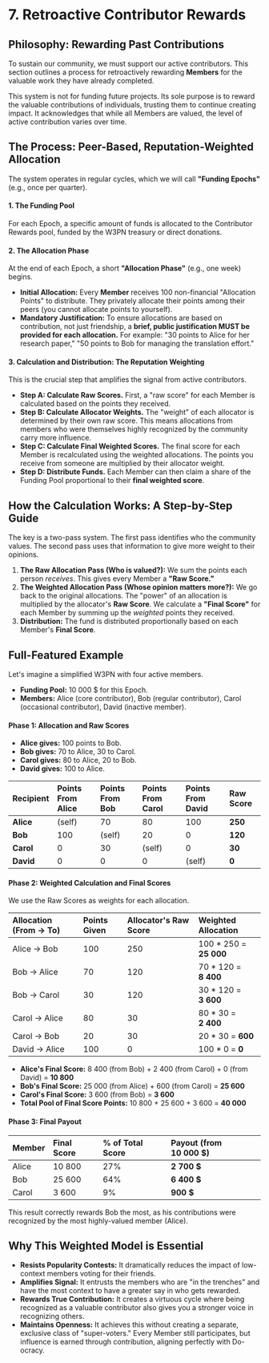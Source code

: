 # 7. Retroactive Contributor Rewards

## Philosophy: Rewarding Past Contributions

To sustain our community, we must support our active contributors. This section outlines a process for retroactively rewarding **Members** for the valuable work they have already completed.

This system is not for funding future projects. Its sole purpose is to reward the valuable contributions of individuals, trusting them to continue creating impact. It acknowledges that while all Members are valued, the level of active contribution varies over time.

## The Process: Peer-Based, Reputation-Weighted Allocation

The system operates in regular cycles, which we will call **"Funding Epochs"** (e.g., once per quarter).

#### 1. The Funding Pool
For each Epoch, a specific amount of funds is allocated to the Contributor Rewards pool, funded by the W3PN treasury or direct donations.

#### 2. The Allocation Phase
At the end of each Epoch, a short **"Allocation Phase"** (e.g., one week) begins.

* **Initial Allocation:** Every **Member** receives 100 non-financial "Allocation Points" to distribute. They privately allocate their points among their peers (you cannot allocate points to yourself).
* **Mandatory Justification:** To ensure allocations are based on contribution, not just friendship, a **brief, public justification MUST be provided for each allocation.** For example: "30 points to Alice for her research paper," "50 points to Bob for managing the translation effort."

#### 3. Calculation and Distribution: The Reputation Weighting
This is the crucial step that amplifies the signal from active contributors.

* **Step A: Calculate Raw Scores.** First, a "raw score" for each Member is calculated based on the points they received.
* **Step B: Calculate Allocator Weights.** The "weight" of each allocator is determined by their own raw score. This means allocations from members who were themselves highly recognized by the community carry more influence.
* **Step C: Calculate Final Weighted Scores.** The final score for each Member is recalculated using the weighted allocations. The points you receive from someone are multiplied by their allocator weight.
* **Step D: Distribute Funds.** Each Member can then claim a share of the Funding Pool proportional to their **final weighted score**.

## How the Calculation Works: A Step-by-Step Guide

The key is a two-pass system. The first pass identifies who the community values. The second pass uses that information to give more weight to their opinions.

1. **The Raw Allocation Pass (Who is valued?):** We sum the points each person *receives*. This gives every Member a **"Raw Score."**
2. **The Weighted Allocation Pass (Whose opinion matters more?):** We go back to the original allocations. The "power" of an allocation is multiplied by the allocator's **Raw Score**. We calculate a **"Final Score"** for each Member by summing up the *weighted* points they received.
3. **Distribution:** The fund is distributed proportionally based on each Member's **Final Score**.

## Full-Featured Example

Let's imagine a simplified W3PN with four active members.

* **Funding Pool:** 10 000 $ for this Epoch.
* **Members:** Alice (core contributor), Bob (regular contributor), Carol (occasional contributor), David (inactive member).

#### Phase 1: Allocation and Raw Scores

* **Alice gives:** 100 points to Bob.
* **Bob gives:** 70 to Alice, 30 to Carol.
* **Carol gives:** 80 to Alice, 20 to Bob.
* **David gives:** 100 to Alice.

| Recipient | Points From Alice | Points From Bob | Points From Carol | Points From David | **Raw Score** |
| :--- | :--- | :--- | :--- | :--- | :--- |
| **Alice** | (self) | 70 | 80 | 100 | **250** |
| **Bob** | 100 | (self) | 20 | 0 | **120** |
| **Carol** | 0 | 30 | (self) | 0 | **30** |
| **David** | 0 | 0 | 0 | (self) | **0** |

#### Phase 2: Weighted Calculation and Final Scores

We use the Raw Scores as weights for each allocation.

| Allocation (From → To) | Points Given | Allocator's Raw Score | **Weighted Allocation** |
| :--- | :--- | :--- | :--- |
| Alice → Bob | 100 | 250 | 100 * 250 = **25 000** |
| Bob → Alice | 70 | 120 | 70 * 120 = **8 400** |
| Bob → Carol | 30 | 120 | 30 * 120 = **3 600** |
| Carol → Alice | 80 | 30 | 80 * 30 = **2 400** |
| Carol → Bob | 20 | 30 | 20 * 30 = **600** |
| David → Alice | 100 | 0 | 100 * 0 = **0** |

* **Alice's Final Score:** 8 400 (from Bob) + 2 400 (from Carol) + 0 (from David) = **10 800**
* **Bob's Final Score:** 25 000 (from Alice) + 600 (from Carol) = **25 600**
* **Carol's Final Score:** 3 600 (from Bob) = **3 600**
* **Total Pool of Final Score Points:** 10 800 + 25 600 + 3 600 = **40 000**

#### Phase 3: Final Payout

| Member | Final Score | % of Total Score | **Payout (from 10 000 \$)** |
| :--- | :--- | :--- | :--- |
| Alice | 10 800 | 27% | **2 700 \$** |
| Bob | 25 600 | 64% | **6 400 \$** |
| Carol | 3 600 | 9% | **900 \$** |

This result correctly rewards Bob the most, as his contributions were recognized by the most highly-valued member (Alice).

## Why This Weighted Model is Essential

* **Resists Popularity Contests:** It dramatically reduces the impact of low-context members voting for their friends.
* **Amplifies Signal:** It entrusts the members who are "in the trenches" and have the most context to have a greater say in who gets rewarded.
* **Rewards True Contribution:** It creates a virtuous cycle where being recognized as a valuable contributor also gives you a stronger voice in recognizing others.
* **Maintains Openness:** It achieves this without creating a separate, exclusive class of "super-voters." Every Member still participates, but influence is earned through contribution, aligning perfectly with Do-ocracy.